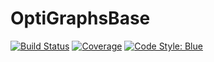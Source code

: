 # OptiGraphsBase

[![Build Status](https://github.com/jalving/OptiGraphsBase.jl/actions/workflows/CI.yml/badge.svg?branch=main)](https://github.com/jalving/OptiGraphsBase.jl/actions/workflows/CI.yml?query=branch%3Amain)
[![Coverage](https://codecov.io/gh/jalving/OptiGraphsBase.jl/branch/main/graph/badge.svg)](https://codecov.io/gh/jalving/OptiGraphsBase.jl)
[![Code Style: Blue](https://img.shields.io/badge/code%20style-blue-4495d1.svg)](https://github.com/invenia/BlueStyle)
